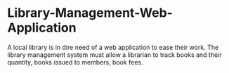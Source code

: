 # Library-Management-Web-Application
A local library is in dire need of a web application to ease their work. The library management system must allow a librarian to track books and their quantity, books issued to members, book fees.

